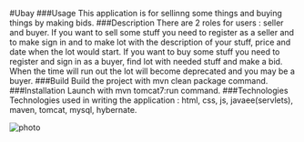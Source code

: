 #Ubay
###Usage
This application is for sellinng some things and buying things by making bids.
###Description
There are 2 roles for users : seller and buyer.
If you want to sell some stuff you need to register as a seller and to make sign in and 
to make lot with the description of your stuff, price and date when the lot would start.
If you want to buy some stuff you need to register and sign in as a buyer, find lot with needed stuff and make a bid.
When the time will run out the lot will become deprecated and you may be a buyer.
###Build
Build the project with mvn clean package command.
###Installation
Launch with mvn tomcat7:run command.
###Technologies
Technologies used in writing the application :
html, css, js, javaee(servlets), maven, tomcat, mysql, hybernate.
<p>
  <img src="https://github.com/onlyonekissforme/Resoursers/blob/main/Pix.PNG?raw=true" alt="photo">

</p>
